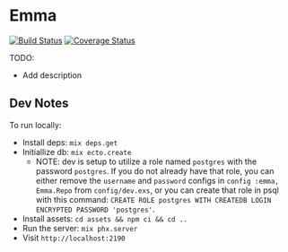# Emma

[![Build Status](https://travis-ci.org/davelively14/emma.svg?branch=master)](https://travis-ci.org/davelively14/emma) [![Coverage Status](https://coveralls.io/repos/github/davelively14/emma/badge.svg?branch=dl-add-coveralls)](https://coveralls.io/github/davelively14/emma?branch=dl-add-coveralls)

TODO:

- Add description

## Dev Notes

To run locally:

- Install deps: `mix deps.get`
- Initiallize db: `mix ecto.create`
  - NOTE: dev is setup to utilize a role named `postgres` with the password `postgres`. If you do not already have that role, you can either remove the `username` and `password` configs in `config :emma, Emma.Repo` from `config/dev.exs`, or you can create that role in psql with this command: `CREATE ROLE postgres WITH CREATEDB LOGIN ENCRYPTED PASSWORD 'postgres'`.
- Install assets: `cd assets && npm ci && cd ..`
- Run the server: `mix phx.server`
- Visit `http://localhost:2190`
